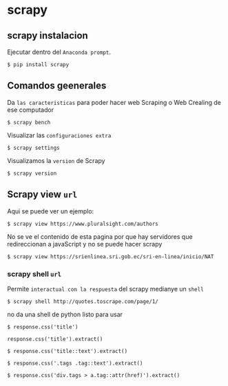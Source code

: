 # scrapy
## scrapy instalacion

Ejecutar dentro del `Anaconda prompt`.
```
$ pip install scrapy
```

## Comandos geenerales

Da `las caracteristicas` para poder hacer web Scraping o Web Crealing de ese computador
```
$ scrapy bench
```
Visualizar las `configuraciones extra`
```
$ scrapy settings
```
Visualizamos la `version` de Scrapy
```
$ scrapy version
```

## Scrapy view `url`

Aqui se puede ver un ejemplo:
```
$ scrapy view https://www.pluralsight.com/authors
```

No se ve el contenido de esta pagina por que hay servidores que redireccionan a javaScript y no se puede hacer scrapy
```
$ scrapy view https://srienlinea.sri.gob.ec/sri-en-linea/inicio/NAT
```

### scrapy shell `url`

Permite `interactual con la respuesta` del scrapy medianye un `shell`
```
$ scrapy shell http://quotes.toscrape.com/page/1/
```
no da una shell de python listo para usar

```
$ response.css('title')
```

```
response.css('title').extract()
```

```
$ response.css('title::text').extract()
```

```
$ response.css('.tags .tag::text').extract()
```

```
$ response.css('div.tags > a.tag::attr(href)').extract()
```
